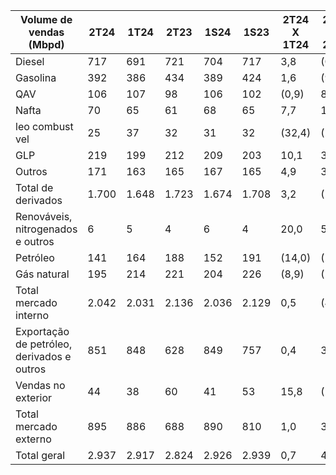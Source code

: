 |Volume de vendas (Mbpd)|2T24|1T24|2T23|1S24|1S23|2T24 X 1T24|2T24 X 2T23|1S24 X 1S23|
|---|---|---|---|---|---|---|---|---|
|Diesel|717|691|721|704|717|3,8|(0,6)|(1,8)|
|Gasolina|392|386|434|389|424|1,6|(9,7)|(8,3)|
|QAV|106|107|98|106|102|(0,9)|8,2|3,9|
|Nafta|70|65|61|68|65|7,7|14,8|4,6|
|leo combust vel|25|37|32|31|32|(32,4)|(21,9)|(3,1)|
|GLP|219|199|212|209|203|10,1|3,3|3,0|
|Outros|171|163|165|167|165|4,9|3,6|1,2|
|Total de derivados|1.700|1.648|1.723|1.674|1.708|3,2|(1,3)|(2,0)|
|Renováveis, nitrogenados e outros|6|5|4|6|4|20,0|50,0|50,0|
|Petróleo|141|164|188|152|191|(14,0)|(25,0)|(20,4)|
|Gás natural|195|214|221|204|226|(8,9)|(11,8)|(9,7)|
|Total mercado interno|2.042|2.031|2.136|2.036|2.129|0,5|(4,4)|(4,4)|
|Exportação de petróleo, derivados e outros|851|848|628|849|757|0,4|35,5|12,2|
|Vendas no exterior|44|38|60|41|53|15,8|(26,7)|(22,6)|
|Total mercado externo|895|886|688|890|810|1,0|30,1|9,9|
|Total geral|2.937|2.917|2.824|2.926|2.939|0,7|4,0|(0,4)|